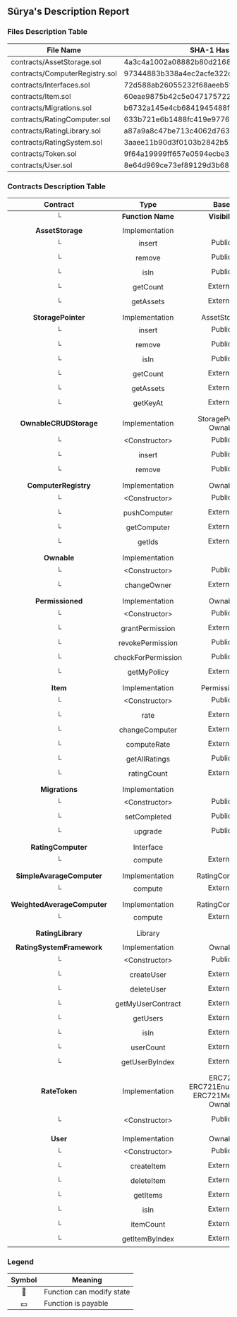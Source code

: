 ## Sūrya's Description Report

### Files Description Table


|  File Name  |  SHA-1 Hash  |
|-------------|--------------|
| contracts/AssetStorage.sol | 4a3c4a1002a08882b80d2168ae76247cce82fb1a |
| contracts/ComputerRegistry.sol | 97344883b338a4ec2acfe322dfcb075a92c39aea |
| contracts/Interfaces.sol | 72d588ab26055232f68aeeb5f3888079f639394a |
| contracts/Item.sol | 60eae9875b42c5e047175722892fd9c30298ac1e |
| contracts/Migrations.sol | b6732a145e4cb6841945488f591b1cf383a6441e |
| contracts/RatingComputer.sol | 633b721e6b1488fc419e9776e35618f6d8628fa0 |
| contracts/RatingLibrary.sol | a87a9a8c47be713c4062d7632e937f3daa2249c7 |
| contracts/RatingSystem.sol | 3aaee11b90d3f0103b2842b518113273f818bb97 |
| contracts/Token.sol | 9f64a19999ff657e0594ecbe38591937bc81b5fc |
| contracts/User.sol | 8e64d969ce73ef89129d3b685b6d1374d45aa55a |


### Contracts Description Table


|  Contract  |         Type        |       Bases      |                  |                 |
|:----------:|:-------------------:|:----------------:|:----------------:|:---------------:|
|     └      |  **Function Name**  |  **Visibility**  |  **Mutability**  |  **Modifiers**  |
||||||
| **AssetStorage** | Implementation |  |||
| └ | insert | Public ❗️ | 🛑  | |
| └ | remove | Public ❗️ | 🛑  | |
| └ | isIn | Public ❗️ |   | |
| └ | getCount | External ❗️ |   | |
| └ | getAssets | External ❗️ |   | |
||||||
| **StoragePointer** | Implementation | AssetStorage |||
| └ | insert | Public ❗️ | 🛑  | |
| └ | remove | Public ❗️ | 🛑  | |
| └ | isIn | Public ❗️ |   | |
| └ | getCount | External ❗️ |   | |
| └ | getAssets | External ❗️ |   | |
| └ | getKeyAt | External ❗️ |   | |
||||||
| **OwnableCRUDStorage** | Implementation | StoragePointer, Ownable |||
| └ | \<Constructor\> | Public ❗️ | 🛑  | Ownable |
| └ | insert | Public ❗️ | 🛑  | isOwner |
| └ | remove | Public ❗️ | 🛑  | isOwner |
||||||
| **ComputerRegistry** | Implementation | Ownable |||
| └ | \<Constructor\> | Public ❗️ | 🛑  | Ownable |
| └ | pushComputer | External ❗️ | 🛑  | isOwner |
| └ | getComputer | External ❗️ |   | |
| └ | getIds | External ❗️ |   | |
||||||
| **Ownable** | Implementation |  |||
| └ | \<Constructor\> | Public ❗️ | 🛑  | |
| └ | changeOwner | External ❗️ | 🛑  | isOwner |
||||||
| **Permissioned** | Implementation | Ownable |||
| └ | \<Constructor\> | Public ❗️ | 🛑  | Ownable |
| └ | grantPermission | External ❗️ | 🛑  | isOwner |
| └ | revokePermission | Public ❗️ | 🛑  | |
| └ | checkForPermission | Public ❗️ |   | |
| └ | getMyPolicy | External ❗️ |   | |
||||||
| **Item** | Implementation | Permissioned |||
| └ | \<Constructor\> | Public ❗️ | 🛑  | Permissioned |
| └ | rate | External ❗️ | 🛑  | |
| └ | changeComputer | External ❗️ | 🛑  | isOwner |
| └ | computeRate | External ❗️ |   | |
| └ | getAllRatings | Public ❗️ |   | |
| └ | ratingCount | External ❗️ |   | |
||||||
| **Migrations** | Implementation |  |||
| └ | \<Constructor\> | Public ❗️ | 🛑  | |
| └ | setCompleted | Public ❗️ | 🛑  | restricted |
| └ | upgrade | Public ❗️ | 🛑  | restricted |
||||||
| **RatingComputer** | Interface |  |||
| └ | compute | External ❗️ |   | |
||||||
| **SimpleAvarageComputer** | Implementation | RatingComputer |||
| └ | compute | External ❗️ |   | haveEqualLength |
||||||
| **WeightedAverageComputer** | Implementation | RatingComputer |||
| └ | compute | External ❗️ |   | haveEqualLength |
||||||
| **RatingLibrary** | Library |  |||
||||||
| **RatingSystemFramework** | Implementation | Ownable |||
| └ | \<Constructor\> | Public ❗️ | 🛑  | Ownable |
| └ | createUser | External ❗️ | 🛑  | |
| └ | deleteUser | External ❗️ | 🛑  | |
| └ | getMyUserContract | External ❗️ |   | |
| └ | getUsers | External ❗️ |   | |
| └ | isIn | External ❗️ |   | |
| └ | userCount | External ❗️ |   | |
| └ | getUserByIndex | External ❗️ |   | |
||||||
| **RateToken** | Implementation | ERC721, ERC721Enumerable, ERC721Metadata, Ownable |||
| └ | \<Constructor\> | Public ❗️ | 🛑  | ERC721Metadata Ownable |
||||||
| **User** | Implementation | Ownable |||
| └ | \<Constructor\> | Public ❗️ | 🛑  | Ownable |
| └ | createItem | External ❗️ | 🛑  | isOwner |
| └ | deleteItem | External ❗️ | 🛑  | isOwner |
| └ | getItems | External ❗️ |   | |
| └ | isIn | External ❗️ |   | |
| └ | itemCount | External ❗️ |   | |
| └ | getItemByIndex | External ❗️ |   | |


### Legend

|  Symbol  |  Meaning  |
|:--------:|-----------|
|    🛑    | Function can modify state |
|    💵    | Function is payable |
